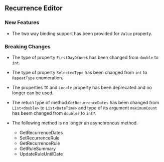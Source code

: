 ##  Recurrence Editor

###    New Features

- The two way binding support has been provided for `Value` property.

###    Breaking Changes

- The type of property `FirstDayOfWeek` has been changed from `double` to `int`.
- The type of property `SelectedType` has been changed from `int` to `RepeatType` enumeration.
- The properties `ID` and `Locale` property has been deprecated and no longer can be used.
- The return type of method `GetRecurrenceDates` has been changed from `List<double>` to `List<DateTime>` and type of its argument `maximumCount` has beem changed from `double?` to `int?`.
- The following method is no longer an asynchronous method.

    + GetRecurrenceDates
    + SetRecurrenceRule
    + GetRecurrenceRule
    + GetRuleSummary
    + UpdateRuleUntilDate

